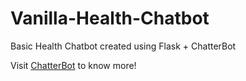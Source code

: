 # Vanilla-Health-Chatbot
Basic Health Chatbot created using Flask + ChatterBot

Visit [ChatterBot](https://chatterbot.readthedocs.io/en/stable/) to know more!
